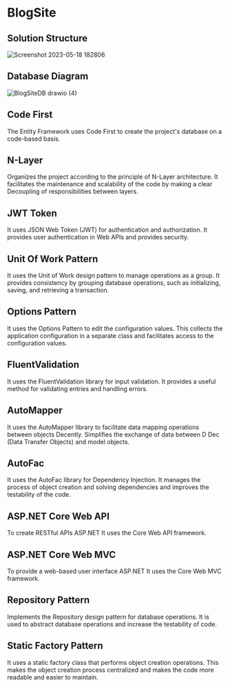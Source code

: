 # BlogSite

**Solution Structure**
---
![Screenshot 2023-05-18 182806](https://github.com/Serhatkacmaz/.Net7-ClassicalArchitecture-BlogSite/assets/56757412/43c669b9-0699-4b82-9c2d-209fde339e82)

**Database Diagram**
---
![BlogSiteDB drawio (4)](https://github.com/Serhatkacmaz/.Net7-ClassicalArchitecture-BlogSite/assets/56757412/bcb92859-7bfe-46f6-8bb3-5a4553ef4883)

**Code First**
---
The Entity Framework uses Code First to create the project's database on a code-based basis.

**N-Layer**
---
Organizes the project according to the principle of N-Layer architecture. It facilitates the maintenance and scalability of the code by making a clear Decoupling of responsibilities between layers.

**JWT Token**
---
It uses JSON Web Token (JWT) for authentication and authorization. It provides user authentication in Web APIs and provides security.


**Unit Of Work Pattern**
---
It uses the Unit of Work design pattern to manage operations as a group. It provides consistency by grouping database operations, such as initializing, saving, and retrieving a transaction.

**Options Pattern**
---
It uses the Options Pattern to edit the configuration values. This collects the application configuration in a separate class and facilitates access to the configuration values.

**FluentValidation**
---
It uses the FluentValidation library for input validation. It provides a useful method for validating entries and handling errors.

**AutoMapper**
---
It uses the AutoMapper library to facilitate data mapping operations between objects Decently. Simplifies the exchange of data between D Dec (Data Transfer Objects) and model objects.

**AutoFac**
---
It uses the AutoFac library for Dependency Injection. It manages the process of object creation and solving dependencies and improves the testability of the code.

**ASP.NET Core Web API**
---
To create RESTful APIs ASP.NET It uses the Core Web API framework.

**ASP.NET Core Web MVC**
---
To provide a web-based user interface ASP.NET It uses the Core Web MVC framework.

**Repository Pattern**
---
Implements the Repository design pattern for database operations. It is used to abstract database operations and increase the testability of code.

**Static Factory Pattern**
---
It uses a static factory class that performs object creation operations. This makes the object creation process centralized and makes the code more readable and easier to maintain.






